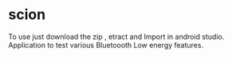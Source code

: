 # scion
To use just download the zip , etract and Import in android studio.
Application to test various Bluetoooth Low energy features.
